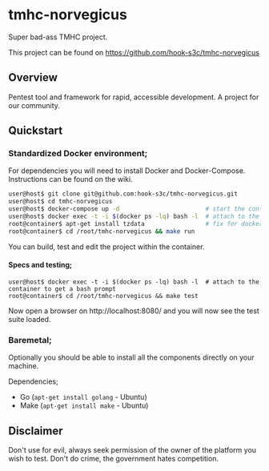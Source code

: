 # tmhc-norvegicus
Super bad-ass TMHC project.

This project can be found on https://github.com/hook-s3c/tmhc-norvegicus 

## Overview

Pentest tool and framework for rapid, accessible development. A project for our community.

## Quickstart

### Standardized Docker environment; 

For dependencies you will need to install Docker and Docker-Compose.
Instructions can be found on the wiki.

```bash
user@host$ git clone git@github.com:hook-s3c/tmhc-norvegicus.git
user@host$ cd tmhc-norvegicus
user@host$ docker-compose up -d                        # start the container
user@host$ docker exec -t -i $(docker ps -lq) bash -l  # attach to the container to get a bash prompt
root@container$ apt-get install tzdata                 # fix for docker timezone issue
root@container$ cd /root/tmhc-norvegicus && make run
```

You can build, test and edit the project within the container.

#### Specs and testing;

```
user@host$ docker exec -t -i $(docker ps -lq) bash -l  # attach to the container to get a bash prompt
root@container$ cd /root/tmhc-norvegicus && make test
```
Now open a browser on http://localhost:8080/ and you will now see the test suite loaded.

### Baremetal;

Optionally you should be able to install all the components directly on your machine.

Dependencies;

- Go (`apt-get install golang` - Ubuntu)
- Make (`apt-get install make` - Ubuntu)


## Disclaimer

Don't use for evil, always seek permission of the owner of the platform you wish to test.
Don't do crime, the government hates competition.
